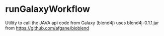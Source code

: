 # runGalaxyWorkflow
Utility to call the JAVA api code from Galaxy (blend4j) uses 
blend4j-0.1.1.jar 
from 
https://github.com/afgane/bioblend

